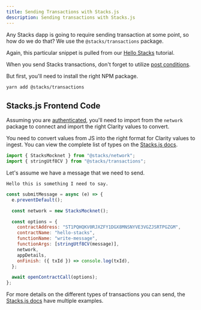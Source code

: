 ```yaml
---
title: Sending Transactions with Stacks.js
description: Sending transactions with Stacks.js
---
```


Any Stacks dapp is going to require sending transaction at some point, so how do we do that? We use the `@stacks/transactions` package.

Again, this particular snippet is pulled from our [Hello Stacks](../tutorials/hello-stacks.md) tutorial.

When you send Stacks transactions, don't forget to utilize [post conditions](./post-conditions.md).

But first, you'll need to install the right NPM package.

```bash
yarn add @stacks/transactions
```

## Stacks.js Frontend Code

Assuming you are [authenticated](./stacks-js-auth.md), you'll need to import from the `network` package to connect and import the right Clarity values to convert.

You need to convert values from JS into the right format for Clarity values to ingest. You can view the complete list of types on the [Stacks.js docs](https://stacks.js.org/modules/_stacks_transactions#constructing-clarity-values).

```js
import { StacksMocknet } from "@stacks/network";
import { stringUtf8CV } from "@stacks/transactions";
```

Let's assume we have a message that we need to send.

```
Hello this is something I need to say.
```

```js
const submitMessage = async (e) => {
  e.preventDefault();

  const network = new StacksMocknet();

  const options = {
    contractAddress: "ST1PQHQKV0RJXZFY1DGX8MNSNYVE3VGZJSRTPGZGM",
    contractName: "hello-stacks",
    functionName: "write-message",
    functionArgs: [stringUtf8CV(message)],
    network,
    appDetails,
    onFinish: ({ txId }) => console.log(txId),
  };

  await openContractCall(options);
};
```

For more details on the different types of transactions you can send, the [Stacks.js docs]() have multiple examples.
